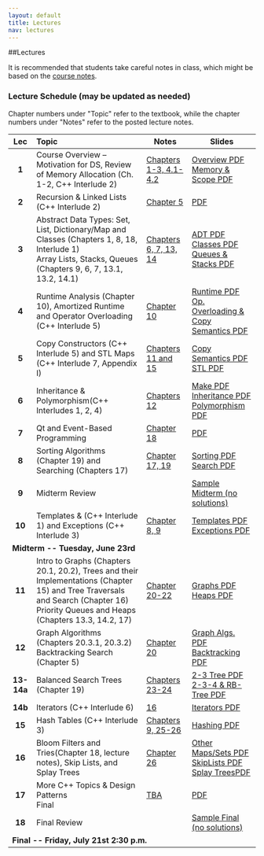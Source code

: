 ```yaml
---
layout: default
title: Lectures
nav: lectures
---
```


##Lectures

It is recommended that students take careful notes in class, which might be based on the <a href="http://bits.usc.edu/cs104_su15/docs/DataStructures.pdf">course notes</a>. 

<h3 id="toc_2">Lecture Schedule (may be updated as needed)</h3>
Chapter numbers under "Topic" refer to the textbook, while the chapter numbers under "Notes" refer to the posted lecture notes.
<table>
<thead>
<tr>
<th align="center">Lec</th>
<th align="left">Topic</th>
<th>Notes</th>
<th>Slides</th>
</tr>
</thead>
<tbody>
<tr>
<td align="center"><strong>1</strong></td>
<td align="left">Course Overview – Motivation for DS, Review of Memory Allocation (Ch. 1-2, C++ Interlude 2)</td>
<td><a href="http://www-scf.usc.edu/~csci104/lectures/DataStructures.pdf">Chapters 1-3, 4.1-4.2</a></td>
<td><a href="http://ee.usc.edu/~redekopp/cs104/slides/L01_Overview.pdf">Overview PDF</a><br>
    <a href="http://ee.usc.edu/~redekopp/cs104/slides/L02_MemoryAllocation.pdf">Memory &amp; Scope PDF</a></td>
</tr>
<tr>
<td align="center"><strong>2</strong></td>
<td align="left">Recursion & Linked Lists (C++ Interlude 2)</td>
<td><a href="http://www-scf.usc.edu/~csci104/lectures/DataStructures.pdf">Chapter 5</a></td>
<td><a href="http://ee.usc.edu/~redekopp/cs104/slides/L03_LinkedLists.pdf">PDF</a></td>
</tr>
<td align="center"><strong>3</strong></td>
<td align="left">Abstract Data Types: Set, List, Dictionary/Map and Classes (Chapters 1, 8, 18, Interlude 1)<br>
                 Array Lists, Stacks, Queues (Chapters 9, 6, 7, 13.1, 13.2, 14.1)</td>
<td><a href="http://www-scf.usc.edu/~csci104/lectures/DataStructures.pdf">Chapters 6, 7, 13, 14</a></td>
<td><a href="http://ee.usc.edu/~redekopp/cs104/slides/L04_ADTs.pdf">ADT PDF</a><br>
<a href="http://ee.usc.edu/~redekopp/cs104/slides/L05_Classes.pdf">Classes PDF</a><br>
<a href="http://ee.usc.edu/~redekopp/cs104/slides/L06_ArrayList_QueueStack.pdf">Queues & Stacks PDF</a></td>
</tr>
<tr>
<td align="center"><strong>4</strong></td>
<td align="left">Runtime Analysis (Chapter 10), Amortized Runtime and Operator Overloading (C++ Interlude 5) </td>
<td><a href="http://www-scf.usc.edu/~csci104/lectures/DataStructures.pdf">Chapter 10</a></td>
<td><a href="http://ee.usc.edu/~redekopp/cs104/slides/L07_Runtime.pdf">Runtime PDF</a><br>
    <a href="http://ee.usc.edu/~redekopp/cs104/slides/L08_Operator_Copy.pdf">Op. Overloading & Copy Semantics PDF</a></td>
</tr>
<tr>
<td align="center"><strong>5</strong></td>
<td align="left">Copy Constructors (C++ Interlude 5) and STL Maps (C++ Interlude 7, Appendix I)</td>
<td><a href="http://www-scf.usc.edu/~csci104/lectures/DataStructures.pdf">Chapters 11 and 15</a></td>
<td><a href="http://ee.usc.edu/~redekopp/cs104/slides/L08_Operator_Copy.pdf">Copy Semantics PDF</a> <a href="http://ee.usc.edu/~redekopp/cs104/slides/L09_STL.pdf">STL PDF</a></td>
</tr>
<tr>
<td align="center"><strong>6</strong></td>
<td align="left">Inheritance & Polymorphism(C++ Interludes 1, 2, 4)</td>
<td><a href="http://www-scf.usc.edu/~csci104/lectures/DataStructures.pdf">Chapters 12</a></td>
<td><a href="http://ee.usc.edu/~redekopp/cs104/slides/MakeMultiCompilation.pdf">Make PDF</a>
  <a href="http://ee.usc.edu/~redekopp/cs104/slides/L10_Inheritance.pdf">Inheritance PDF</a><br>
  <a href="http://ee.usc.edu/~redekopp/cs104/slides/L11_Polymorphism.pdf">Polymorphism PDF</a></td>
</tr>
<tr>
<td align="center"><strong>7</strong></td>
<td align="left">Qt and Event-Based Programming</td>
<td><a href="http://www-scf.usc.edu/~csci104/lectures/DataStructures.pdf">Chapter 18</a></td>
<td><a href="http://ee.usc.edu/~redekopp/cs104/slides/L14_Qt.pdf">PDF</a></td>
</tr>
<tr>
<td align="center"><strong>8</strong></td>
<td align="left">Sorting Algorithms (Chapter 19) and Searching (Chapters 17)</td>
<td><a href="http://www-scf.usc.edu/~csci104/lectures/DataStructures.pdf">Chapter 17, 19</a></td>
<td><a href="http://ee.usc.edu/~redekopp/cs104/slides/L12_Sorting.pdf">Sorting PDF</a><br>
    <a href="http://ee.usc.edu/~redekopp/cs104/slides/L13_Search.pdf">Search PDF</a></td>
</tr>
<tr>
<td align="center"><strong>9</strong></td>
<td align="left">Midterm Review</td>
<td></td>
<td><a href="http://bits.usc.edu/files/cs104/midterm.pdf">Sample Midterm (no solutions)</a></td>
</tr>
<tr>
<td align="center"><strong>10</strong></td>
<td align="left">Templates &amp;  (C++ Interlude 1) and Exceptions (C++ Interlude 3)</td>
<td><a href="http://www-scf.usc.edu/~csci104/lectures/DataStructures.pdf">Chapter 8, 9</a></td>
<td><a href="http://ee.usc.edu/~redekopp/cs104/slides/L15e_Templates.pdf">Templates PDF</a><br>
    <a href="http://ee.usc.edu/~redekopp/cs104/slides/L20c_Exceptions.pdf">Exceptions PDF</a></td>
</tr>
<tr>
<td colspan="99"><strong>Midterm -- Tuesday, June 23rd</strong></td> 
</tr>
<tr>
<td align="center"><strong>11</strong></td>
<td align="left">Intro to Graphs (Chapters 20.1, 20.2), Trees and their Implementations (Chapter 15) and Tree Traversals and Search (Chapter 16)<br>
                Priority Queues and Heaps (Chapters 13.3, 14.2, 17)</td>
<td><a href="http://www-scf.usc.edu/~csci104/lectures/DataStructures.pdf">Chapter 20-22</a></td>
<td><a href="http://ee.usc.edu/~redekopp/cs104/slides/L16_Graphs.pdf">Graphs PDF</a><br>
    <a href="http://ee.usc.edu/~redekopp/cs104/slides/L17_TreesHeaps.pdf">Heaps PDF</a></td>
</tr>
<tr>
<td align="center"><strong>12</strong></td>
<td align="left">Graph Algorithms (Chapters 20.3.1, 20.3.2)<br>
                 Backtracking Search (Chapter 5)</td>
<td><a href="http://www-scf.usc.edu/~csci104/lectures/DataStructures.pdf">Chapter 20</a></td>
<td><a href="http://ee.usc.edu/~redekopp/cs104/slides/L18_GraphAlgorithms.pdf">Graph Algs. PDF</a><br>
    <a href="http://ee.usc.edu/~redekopp/cs104/slides/L18b_BacktrackingSearch.pdf">Backtracking PDF</a></td>
</tr>
<tr>
<td align="center"><strong>13-14a</strong></td>
<td align="left">Balanced Search Trees (Chapter 19)</td>
<td><a href="http://www-scf.usc.edu/~csci104/lectures/DataStructures.pdf">Chapters 23-24</a></td>
<td><a href="http://ee.usc.edu/~redekopp/cs104/slides/L19_BalancedBST_23.pdf">2-3 Tree PDF</a><br>
    <a href="http://ee.usc.edu/~redekopp/cs104/slides/L20_BalancedBST_234_RB.pdf">2-3-4 &amp; RB-Tree PDF</a></td>
</tr>
<tr>
<td align="center"><strong>14b</strong></td>
<td align="left">Iterators (C++ Interlude 6)</td>
<td><a href="http://www-scf.usc.edu/~csci104/lectures/DataStructures.pdf">16</a></td>
<td><a href="http://ee.usc.edu/~redekopp/cs104/slides/L20b_Iterators.pdf">Iterators PDF</a></td>
</tr>
<tr>
<td align="center"><strong>15</strong></td>
<td align="left">Hash Tables (C++ Interlude 3)</td>
<td><a href="http://www-scf.usc.edu/~csci104/lectures/DataStructures.pdf">Chapters 9, 25-26</a></td>
<td><a href="http://ee.usc.edu/~redekopp/cs104/slides/L21_Hashing.pdf">Hashing PDF</a></td>
</tr>
<tr>
<td align="center"><strong>16</strong></td>
<td align="left">Bloom Filters and Tries(Chapter 18, lecture notes), Skip Lists, and Splay Trees</td>
<td><a href="http://www-scf.usc.edu/~csci104/lectures/DataStructures.pdf">Chapter 26</a></td>
<td><a href="http://ee.usc.edu/~redekopp/cs104/slides/L22_OtherMapsSets.pdf">Other Maps/Sets PDF</a><br>
    <a href="http://ee.usc.edu/~redekopp/cs104/slides/L23_SkipLists.pdf">SkipLists PDF</a><br>
	<a href="http://ee.usc.edu/~redekopp/cs104/slides/L24_SplayTrees.pdf">Splay TreesPDF</a></td>
</tr>
<tr>
<td align="center"><strong>17</strong></td>
<td align="left">More C++ Topics &amp; Design Patterns<br>Final</td>
<td><a href="http://www-scf.usc.edu/~csci104/lectures/DataStructures.pdf">TBA</a></td>
<td><a href="http://ee.usc.edu/~redekopp/cs104/slides/L25_DesignPatterns.pdf">PDF</a></td>
</tr>
<tr>
<td align="center"><strong>18</strong></td>
<td align="left">Final Review</td>
<td></td>
<td><a href="http://bits.usc.edu/files/cs104/final.pdf">Sample Final (no solutions)</a></td>
</tr>
<tr>
<td colspan="99"><strong>Final -- Friday, July 21st 2:30 p.m.</strong></td> 
</tr>

</tbody>
</table>

